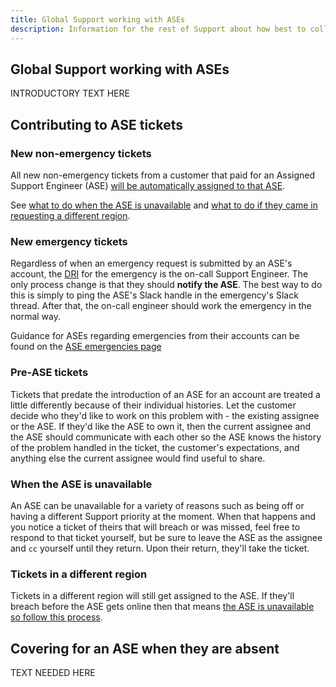 ```yaml
---
title: Global Support working with ASEs
description: Information for the rest of Support about how best to collaborate with Assigned Support Engineers (ASEs)
---
```


## Global Support working with ASEs

INTRODUCTORY TEXT HERE

## Contributing to ASE tickets

### New non-emergency tickets

<!-- This is not true for all accounts currently, and may also change for the future.
     Change this to discuss how to determine whether and how to help on ASE account
     tickets. -->

All new non-emergency tickets from a customer that paid for an Assigned
Support Engineer (ASE)
[will be automatically assigned to that ASE](../customer-onboarding.html#auto-assign-the-customers-tickets).

See [what to do when the ASE is unavailable](#when-the-ase-is-unavailable) and
[what to do if they came in requesting a different region](#tickets-in-a-different-region).

### New emergency tickets

Regardless of when an emergency request is submitted by an ASE's account,
the [DRI](/handbook/people-group/directly-responsible-individuals.html)
for the emergency is the on-call Support Engineer. The only process change is
that they should **notify the ASE**. The best way to do this is simply to ping
the ASE's Slack handle in the emergency's Slack thread. After that, the on-call
engineer should work the emergency in the normal way.

Guidance for ASEs regarding emergencies from their accounts can be found on the
[ASE emergencies page](../emergencies.html)

### Pre-ASE tickets

Tickets that predate the introduction of an ASE for an account are treated a
little differently because of their individual histories. Let the customer
decide who they'd like to work on this problem with - the existing assignee or
the ASE. If they'd like the ASE to own it, then the current assignee and the ASE
should communicate with each other so the ASE knows the history of the problem
handled in the ticket, the customer's expectations, and anything else the current
assignee would find useful to share.

### When the ASE is unavailable

An ASE can be unavailable for a variety of reasons such as being off or having
a different Support priority at the moment. When that happens and you notice a
ticket of theirs that will breach or was missed, feel free to respond to that
ticket yourself, but be sure to leave the ASE as the assignee and `cc`
yourself until they return. Upon their return, they'll take the ticket.

### Tickets in a different region

Tickets in a different region will still get assigned to the ASE. If they'll
breach before the ASE gets online then that means
[the ASE is unavailable so follow this process](#when-the-ase-is-unavailable).

## Covering for an ASE when they are absent

TEXT NEEDED HERE